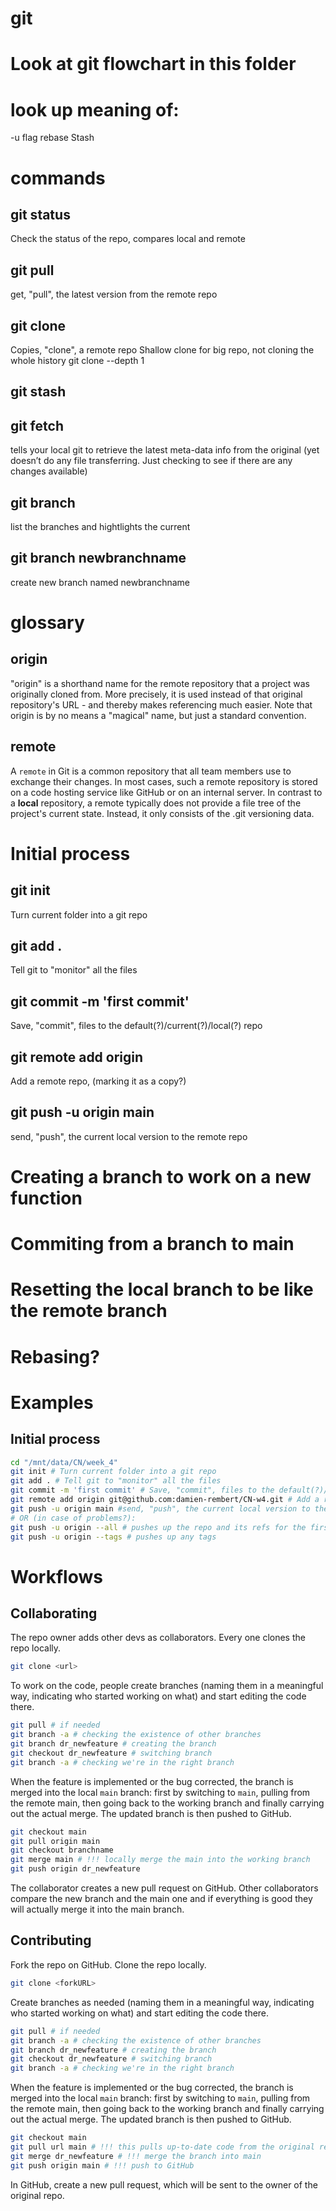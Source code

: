 # git

# Look at git flowchart in this folder

# look up meaning of:
-u flag
rebase
Stash

# commands

## git status
Check the status of the repo, compares local and remote

## git pull
get, "pull", the latest version from the remote repo

## git clone
Copies, "clone", a remote repo
Shallow clone for big repo, not cloning the whole history
git clone --depth 1 <url>

## git stash

## git fetch
tells your local git to retrieve the latest meta-data info from the original (yet doesn’t do any file transferring. Just checking to see if there are any changes available)

## git branch
list the branches and hightlights the current

## git branch newbranchname
create new branch named newbranchname


# glossary
## origin
"origin" is a shorthand name for the remote repository that a project was originally cloned from. More precisely, it is used instead of that original repository's URL - and thereby makes referencing much easier.
Note that origin is by no means a "magical" name, but just a standard convention.

## remote
A `remote` in Git is a common repository that all team members use to exchange their changes. In most cases, such a remote repository is stored on a code hosting service like GitHub or on an internal server.
In contrast to a **local** repository, a remote typically does not provide a file tree of the project's current state. Instead, it only consists of the .git versioning data.


# Initial process
## git init
Turn current folder into a git repo
## git add .
Tell git to "monitor" all the files
## git commit -m 'first commit'
Save, "commit", files to the default(?)/current(?)/local(?) repo
## git remote add origin <url>
Add a remote repo, (marking it as a copy?)
## git push -u origin main
send, "push", the current local version to the remote repo

# Creating a branch to work on a new function
# Commiting from a branch to main
# Resetting the local branch to be like the remote branch
# Rebasing?

# Examples
## Initial process 
``` bash
cd "/mnt/data/CN/week_4"
git init # Turn current folder into a git repo
git add . # Tell git to "monitor" all the files
git commit -m 'first commit' # Save, "commit", files to the default(?)/current(?)/local(?) repo with a message/comment
git remote add origin git@github.com:damien-rembert/CN-w4.git # Add a remote repo, (marking it as a copy?)
git push -u origin main #send, "push", the current local version to the remote repo
# OR (in case of problems?):
git push -u origin --all # pushes up the repo and its refs for the first time
git push -u origin --tags # pushes up any tags
```

# Workflows

## Collaborating
The repo owner adds other devs as collaborators.
Every one clones the repo locally.
```bash
git clone <url>
```
To work on the code, people create branches (naming them in a meaningful way, indicating who started working on what) and start editing the code there.
```bash
git pull # if needed
git branch -a # checking the existence of other branches
git branch dr_newfeature # creating the branch
git checkout dr_newfeature # switching branch
git branch -a # checking we're in the right branch
```
When the feature is implemented or the bug corrected, the branch is merged into the local `main` branch: first by switching to `main`, pulling from the remote main, then going back to the working branch and finally carrying out the actual merge. The updated branch is then pushed to GitHub.
```bash
git checkout main 
git pull origin main
git checkout branchname
git merge main # !!! locally merge the main into the working branch
git push origin dr_newfeature
```
The collaborator creates a new pull request on GitHub.
Other collaborators compare the new branch and the main one and if everything is good they will actually merge it into the main branch. 

## Contributing
Fork the repo on GitHub.
Clone the repo locally.
```bash
git clone <forkURL>
```
Create branches as needed (naming them in a meaningful way, indicating who started working on what) and start editing the code there.
```bash
git pull # if needed
git branch -a # checking the existence of other branches
git branch dr_newfeature # creating the branch
git checkout dr_newfeature # switching branch
git branch -a # checking we're in the right branch
```
When the feature is implemented or the bug corrected, the branch is merged into the local `main` branch: first by switching to `main`, pulling from the remote main, then going back to the working branch and finally carrying out the actual merge. The updated branch is then pushed to GitHub.
```bash
git checkout main 
git pull url main # !!! this pulls up-to-date code from the original repo (not the fork!)
git merge dr_newfeature # !!! merge the branch into main
git push origin main # !!! push to GitHub
```
In GitHub, create a new pull request, which will be sent to the owner of the original repo.